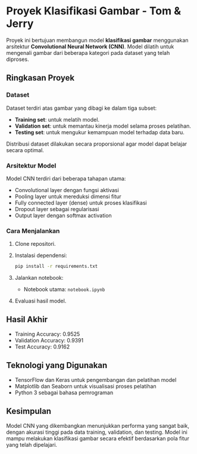 # Proyek Klasifikasi Gambar - Tom & Jerry

Proyek ini bertujuan membangun model **klasifikasi gambar** menggunakan arsitektur **Convolutional Neural Network (CNN)**. Model dilatih untuk mengenali gambar dari beberapa kategori pada dataset yang telah diproses.

## Ringkasan Proyek

### Dataset

Dataset terdiri atas gambar yang dibagi ke dalam tiga subset:

- **Training set**: untuk melatih model.
- **Validation set**: untuk memantau kinerja model selama proses pelatihan.
- **Testing set**: untuk mengukur kemampuan model terhadap data baru.

Distribusi dataset dilakukan secara proporsional agar model dapat belajar secara optimal.

### Arsitektur Model

Model CNN terdiri dari beberapa tahapan utama:

- Convolutional layer dengan fungsi aktivasi
- Pooling layer untuk mereduksi dimensi fitur
- Fully connected layer (dense) untuk proses klasifikasi
- Dropout layer sebagai regularisasi
- Output layer dengan softmax activation

### Cara Menjalankan

1. Clone repositori.
2. Instalasi dependensi:

    ```bash
    pip install -r requirements.txt
    ```

3. Jalankan notebook:

    - Notebook utama: `notebook.ipynb`

4. Evaluasi hasil model.

## Hasil Akhir

- Training Accuracy: 0.9525
- Validation Accuracy: 0.9391
- Test Accuracy: 0.9162

## Teknologi yang Digunakan

- TensorFlow dan Keras untuk pengembangan dan pelatihan model
- Matplotlib dan Seaborn untuk visualisasi proses pelatihan
- Python 3 sebagai bahasa pemrograman

## Kesimpulan

Model CNN yang dikembangkan menunjukkan performa yang sangat baik, dengan akurasi tinggi pada data training, validation, dan testing. Model ini mampu melakukan klasifikasi gambar secara efektif berdasarkan pola fitur yang telah dipelajari.
